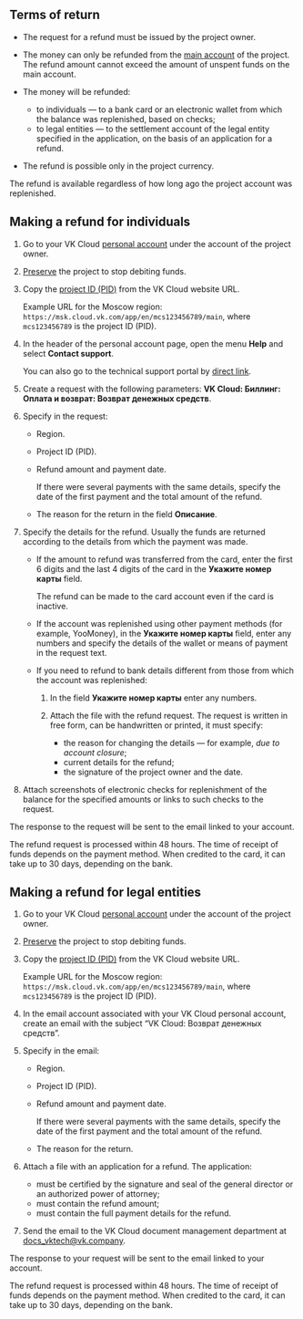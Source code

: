 ## Terms of return

- The request for a refund must be issued by the project owner.
- The money can only be refunded from the [main account](../../concepts/balance/) of the project. The refund amount cannot exceed the amount of unspent funds on the main account.
- The money will be refunded:

  - to individuals — to a bank card or an electronic wallet from which the balance was replenished, based on checks;
  - to legal entities — to the settlement account of the legal entity specified in the application, on the basis of an application for a refund.

- The refund is possible only in the project currency.

<info>

The refund is available regardless of how long ago the project account was replenished.

</info>

## Making a refund for individuals

1. Go to your VK Cloud [personal account](https://msk.cloud.vk.com/app/en/) under the account of the project owner.
1. [Preserve](/en/tools-for-using-services/account/service-management/project-settings/manage#project_conservation) the project to stop debiting funds.
1. Copy the [project ID (PID)](/en/tools-for-using-services/account/service-management/project-settings/manage#getting_project_id) from the VK Cloud website URL.

   Example URL for the Moscow region: `https://msk.cloud.vk.com/app/en/mcs123456789/main`, where `mcs123456789` is the project ID (PID).

1. In the header of the personal account page, open the menu **Help** and select **Contact support**.

   You can also go to the technical support portal by [direct link](https://support.mcs.mail.ru).

1. Create a request with the following parameters: **VK Cloud: Биллинг: Оплата и возврат: Возврат денежных средств**.
1. Specify in the request:

   - Region.
   - Project ID (PID).
   - Refund amount and payment date.

     If there were several payments with the same details, specify the date of the first payment and the total amount of the refund.

   - The reason for the return in the field **Описание**.

1. Specify the details for the refund. Usually the funds are returned according to the details from which the payment was made.

    - If the amount to refund was transferred from the card, enter the first 6 digits and the last 4 digits of the card in the **Укажите номер карты** field.

      <info>

      The refund can be made to the card account even if the card is inactive.

      </info>

    - If the account was replenished using other payment methods (for example, YooMoney), in the **Укажите номер карты** field, enter any numbers and specify the details of the wallet or means of payment in the request text.

    - If you need to refund to bank details different from those from which the account was replenished:

      1. In the field **Укажите номер карты** enter any numbers.
      1. Attach the file with the refund request. The request is written in free form, can be handwritten or printed, it must specify:

          - the reason for changing the details — for example, *due to account closure*;
          - current details for the refund;
          - the signature of the project owner and the date.

1. Attach screenshots of electronic checks for replenishment of the balance for the specified amounts or links to such checks to the request.

The response to the request will be sent to the email linked to your account.

The refund request is processed within 48 hours. The time of receipt of funds depends on the payment method. When credited to the card, it can take up to 30 days, depending on the bank.

## Making a refund for legal entities

1. Go to your VK Cloud [personal account](https://msk.cloud.vk.com/app/en/) under the account of the project owner.
1. [Preserve](/en/tools-for-using-services/account/service-management/project-settings/manage#project_conservation) the project to stop debiting funds.
1. Copy the [project ID (PID)](/en/tools-for-using-services/account/service-management/project-settings/manage#getting_project_id) from the VK Cloud website URL.

   Example URL for the Moscow region: `https://msk.cloud.vk.com/app/en/mcs123456789/main`, where `mcs123456789` is the project ID (PID).

1. In the email account associated with your VK Cloud personal account, create an email with the subject “VK Cloud: Возврат денежных средств”.
1. Specify in the email:

   - Region.
   - Project ID (PID).
   - Refund amount and payment date.

     If there were several payments with the same details, specify the date of the first payment and the total amount of the refund.

   - The reason for the return.

1. Attach a file with an application for a refund. The application:

    - must be certified by the signature and seal of the general director or an authorized power of attorney;
    - must contain the refund amount;
    - must contain the full payment details for the refund.

1. Send the email to the VK Cloud document management department at [docs_vktech@vk.company](mailto:docs_vktech@vk.company).

The response to your request will be sent to the email linked to your account.

The refund request is processed within 48 hours. The time of receipt of funds depends on the payment method. When credited to the card, it can take up to 30 days, depending on the bank.
